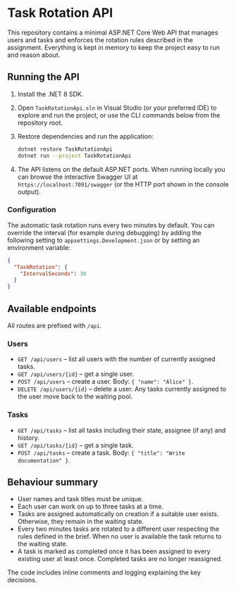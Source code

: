# Task Rotation API

This repository contains a minimal ASP.NET Core Web API that manages users and tasks and enforces the rotation rules described in the assignment. Everything is kept in memory to keep the project easy to run and reason about.

## Running the API

1. Install the .NET 8 SDK.
2. Open `TaskRotationApi.sln` in Visual Studio (or your preferred IDE) to explore and run the project, or use the CLI commands below from the repository root.
3. Restore dependencies and run the application:

   ```bash
   dotnet restore TaskRotationApi
   dotnet run --project TaskRotationApi
   ```
4. The API listens on the default ASP.NET ports. When running locally you can browse the interactive Swagger UI at `https://localhost:7091/swagger` (or the HTTP port shown in the console output).

### Configuration

The automatic task rotation runs every two minutes by default. You can override the interval (for example during debugging) by adding the following setting to `appsettings.Development.json` or by setting an environment variable:

```json
{
  "TaskRotation": {
    "IntervalSeconds": 30
  }
}
```

## Available endpoints

All routes are prefixed with `/api`.

### Users

- `GET /api/users` – list all users with the number of currently assigned tasks.
- `GET /api/users/{id}` – get a single user.
- `POST /api/users` – create a user. Body: `{ "name": "Alice" }`.
- `DELETE /api/users/{id}` – delete a user. Any tasks currently assigned to the user move back to the waiting pool.

### Tasks

- `GET /api/tasks` – list all tasks including their state, assignee (if any) and history.
- `GET /api/tasks/{id}` – get a single task.
- `POST /api/tasks` – create a task. Body: `{ "title": "Write documentation" }`.

## Behaviour summary

- User names and task titles must be unique.
- Each user can work on up to three tasks at a time.
- Tasks are assigned automatically on creation if a suitable user exists. Otherwise, they remain in the waiting state.
- Every two minutes tasks are rotated to a different user respecting the rules defined in the brief. When no user is available the task returns to the waiting state.
- A task is marked as completed once it has been assigned to every existing user at least once. Completed tasks are no longer reassigned.

The code includes inline comments and logging explaining the key decisions.
